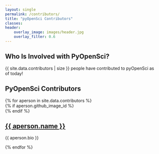 ```yaml
---
layout: single
permalink: /contributors/
title: "pyOpenSci Contributors"
classes:
header:
    overlay_image: images/header.jpg
    overlay_filter: 0.6
---
```


## Who Is Involved with PyOpenSci?

{{ site.data.contributors | size }} people have contributed to pyOpenSci as
of today!


## PyOpenSci Contributors

<div class="entries-grid">
{% for aperson in site.data.contributors %}
 <div class="grid__item">
   <article class="archive__item" itemscope="" itemtype="https://schema.org/CreativeWork">
       <!-- do we really want images? it looks nicer that is for sure
       i was thinking it would be nicer to have a grid that expands over time rather than a list but am option to options-->
       {% if aperson.github_image_id %}
         <div class="archive__item-teaser">
           <img src="https://avatars1.githubusercontent.com/u/{{ aperson.github_image_id }}?s=200&v=4" alt="">
         </div>
       {% endif %}
     <h2 class="archive__item-title" itemprop="headline">
         <a href="https://www.github.com/{{ aperson.github_username }}" rel="permalink"> {{ aperson.name }}
 </a>
     </h2>
     <p class="archive__item-excerpt" itemprop="description"> {{ aperson.bio }}
 </p>
   </article>
 </div>
{% endfor %}
</div>

